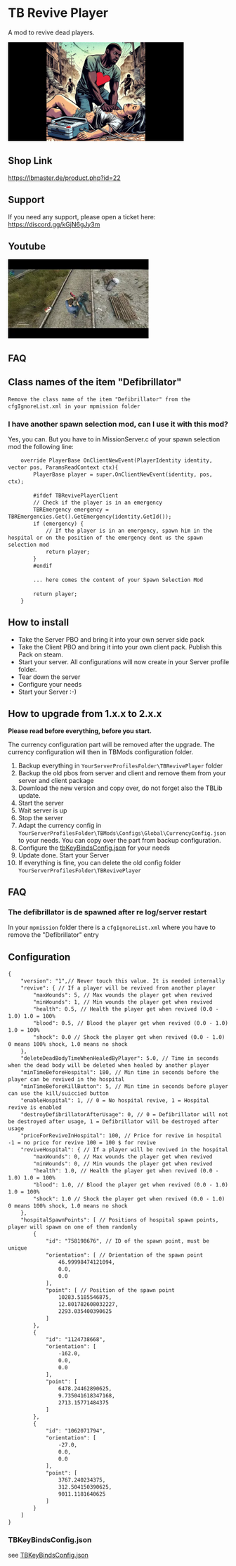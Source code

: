 # TB Revive Player

A mod to revive dead players.

<img src="./logo.png" alt="Revive Player" width="400"/>

## Shop Link
https://lbmaster.de/product.php?id=22

## Support

If you need any support, please open a ticket here: https://discord.gg/kGjN6gJy3m

## Youtube

[![Version 1](logoYT.png)](https://youtu.be/Dh3ECiVC6S4)

## FAQ


## Class names of the item "Defibrillator"
````
Remove the class name of the item "Defibrillator" from the cfgIgnoreList.xml in your mpmission folder
````

### I have another spawn selection mod, can I use it with this mod?

Yes, you can. But you have to in MissionServer.c of your spawn selection mod the following line:

````
    override PlayerBase OnClientNewEvent(PlayerIdentity identity, vector pos, ParamsReadContext ctx){
        PlayerBase player = super.OnClientNewEvent(identity, pos, ctx);

    	#ifdef TBRevivePlayerClient
    	// Check if the player is in an emergency
		TBREmergency emergency = TBREmergencies.Get().GetEmergency(identity.GetId());
		if (emergency) {
            // If the player is in an emergency, spawn him in the hospital or on the position of the emergency dont us the spawn selection mod
			return player;
		}
		#endif
		
		... here comes the content of your Spawn Selection Mod
		
		return player;
    }
````


## How to install

- Take the Server PBO and bring it into your own server side pack
- Take the Client PBO and bring it into your own client pack. Publish this Pack on steam.
- Start your server. All configurations will now create in your Server profile folder.
- Tear down the server
- Configure your needs
- Start your Server :-)

## How to upgrade from 1.x.x to 2.x.x

**Please read before everything, before you start.**

The currency configuration part will be removed after the upgrade. The currency configuration will then in TBMods configuration folder.

1. Backup everything in ``YourServerProfilesFolder\TBRevivePlayer`` folder
1. Backup the old pbos from server and client and remove them from your server and client package
1. Download the new version and copy over, do not forget also the TBLib update.
1. Start the server
1. Wait server is up
1. Stop the server
1. Adapt the currency config in ``YourServerProfilesFolder\TBMods\Configs\Global\CurrencyConfig.json`` to your needs. You can copy over the part from backup configuration.
1. Configure the [tbKeyBindsConfig.json](../GlobalConfigs/Readme.md#tbkeybindsconfigjson) for your needs
1. Update done. Start your Server
1. If everything is fine, you can delete the old config folder ``YourServerProfilesFolder\TBRevivePlayer``

## FAQ

### The defibrillator is de spawned after re log/server restart
In your `mpmission` folder there is a `cfgIgnoreList.xml` where you have to remove the "Defibrillator" entry

## Configuration

````
{
    "version": "1",// Never touch this value. It is needed internally
    "revive": { // If a player will be revived from another player
        "maxWounds": 5, // Max wounds the player get when revived
        "minWounds": 1, // Min wounds the player get when revived
        "health": 0.5, // Health the player get when revived (0.0 - 1.0) 1.0 = 100%
        "blood": 0.5, // Blood the player get when revived (0.0 - 1.0) 1.0 = 100%
        "shock": 0.0 // Shock the player get when revived (0.0 - 1.0) 0 means 100% shock, 1.0 means no shock
    },
    "deleteDeadBodyTimeWhenHealedByPlayer": 5.0, // Time in seconds when the dead body will be deleted when healed by another player
    "minTimeBeforeHospital": 180, // Min time in seconds before the player can be revived in the hospital
    "minTimeBeforeKillButton": 5, // Min time in seconds before player can use the kill/suiccied button
    "enableHospital": 1, // 0 = No hospital revive, 1 = Hospital revive is enabled
    "destroyDefibrillatorAfterUsage": 0, // 0 = Defibrillator will not be destroyed after usage, 1 = Defibrillator will be destroyed after usage
    "priceForReviveInHospital": 100, // Price for revive in hospital -1 = no price for revive 100 = 100 $ for revive
    "reviveHospital": { // If a player will be revived in the hospital
        "maxWounds": 0, // Max wounds the player get when revived
        "minWounds": 0, // Min wounds the player get when revived
        "health": 1.0, // Health the player get when revived (0.0 - 1.0) 1.0 = 100%
        "blood": 1.0, // Blood the player get when revived (0.0 - 1.0) 1.0 = 100%
        "shock": 1.0 // Shock the player get when revived (0.0 - 1.0) 0 means 100% shock, 1.0 means no shock
    },
    "hospitalSpawnPoints": [ // Positions of hospital spawn points, player will spawn on one of them randomly
        {
            "id": "758198676", // ID of the spawn point, must be unique
            "orientation": [ // Orientation of the spawn point
                46.99998474121094,
                0.0,
                0.0
            ],
            "point": [ // Position of the spawn point
                10283.5185546875,
                12.801782608032227,
                2293.035400390625
            ]
        },
        {
            "id": "1124738668",
            "orientation": [
                -162.0,
                0.0,
                0.0
            ],
            "point": [
                6478.24462890625,
                9.735041618347168,
                2713.15771484375
            ]
        },
        {
            "id": "1062071794",
            "orientation": [
                -27.0,
                0.0,
                0.0
            ],
            "point": [
                3767.240234375,
                312.504150390625,
                9011.1181640625
            ]
        }
    ]
}

````

### TBKeyBindsConfig.json

see [TBKeyBindsConfig.json](../GlobalConfigs/Readme.md#tbkeybindsconfigjson)
